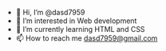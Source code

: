 - 👋 Hi, I’m @dasd7959
- 👀 I’m interested in Web development
- 🌱 I’m currently learning HTML and CSS
- 📫 How to reach me dasd7959@gmail.com

<!---
dasd7959/dasd7959 is a ✨ special ✨ repository because its `README.md` (this file) appears on your GitHub profile.
You can click the Preview link to take a look at your changes.
--->
